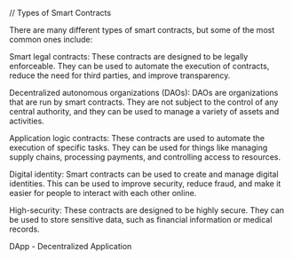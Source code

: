 // Types of Smart Contracts


There are many different types of smart contracts, but some of the most common ones include:

Smart legal contracts: These contracts are designed to be legally enforceable. They can be used to automate the execution of contracts, reduce the need for third parties, and improve transparency.

Decentralized autonomous organizations (DAOs): DAOs are organizations that are run by smart contracts. They are not subject to the control of any central authority, and they can be used to manage a variety of assets and activities.

Application logic contracts: These contracts are used to automate the execution of specific tasks. They can be used for things like managing supply chains, processing payments, and controlling access to resources.

Digital identity: Smart contracts can be used to create and manage digital identities. This can be used to improve security, reduce fraud, and make it easier for people to interact with each other online.

High-security: These contracts are designed to be highly secure. They can be used to store sensitive data, such as financial information or medical records.

DApp - Decentralized Application
